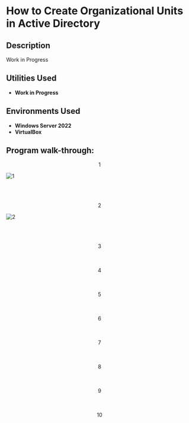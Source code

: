 <h1>How to Create Organizational Units in Active Directory</h1>

<h2>Description</h2>
Work in Progress
<br />


<h2>Utilities Used</h2>

- <b>Work in Progress</b> 

<h2>Environments Used </h2>

- <b>Windows Server 2022</b>
- <b>VirtualBox</b>

<h2>Program walk-through:</h2>

<p align="center">
1<br/>


![1](https://github.com/user-attachments/assets/9db0c8a7-0441-4d23-991f-81ecb49d7d27)



<br />
<br />
<p align="center">
2<br/>

![2](https://github.com/user-attachments/assets/dbac0d88-b813-42d6-bec9-8372563ed099)



<br />
<br />
<p align="center">
3<br/>




<br />
<br />
<p align="center">
4<br/>



<br />
<br />
<p align="center">
5<br/>



<br />
<br />
<p align="center">
6<br/>




<br />
<br />
<p align="center">
7<br/>



<br />
<br />
<p align="center">
8<br/>
  


<br />
<br />
<p align="center">
9<br/>


<br />
<br />
<p align="center">
10<br/>
